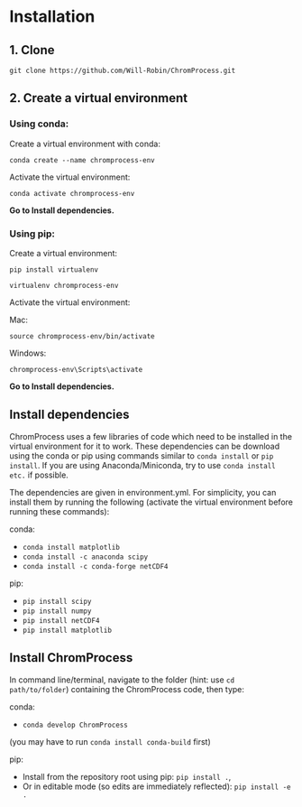 # Installation

## 1. Clone

`git clone https://github.com/Will-Robin/ChromProcess.git`

## 2. Create a virtual environment

### Using conda:

Create a virtual environment with conda:

`conda create --name chromprocess-env`

Activate the virtual environment:

`conda activate chromprocess-env`

**Go to Install dependencies.**

### Using pip:

Create a virtual environment:

`pip install virtualenv`

`virtualenv chromprocess-env`

Activate the virtual environment:

Mac:

`source chromprocess-env/bin/activate`

Windows:

`chromprocess-env\Scripts\activate`

**Go to Install dependencies.**

## Install dependencies

ChromProcess uses a few libraries of code which need to be installed in the
virtual environment for it to work. These dependencies can be download using the
conda or pip using commands similar to `conda install` or `pip install`. If you
are using Anaconda/Miniconda, try to use `conda install etc.` if possible.

The dependencies are given in environment.yml. For simplicity, you can install
them by running the following (activate the virtual environment before running
these commands):

conda:

- `conda install matplotlib`
- `conda install -c anaconda scipy `
- `conda install -c conda-forge netCDF4`

pip:

- `pip install scipy`
- `pip install numpy`
- `pip install netCDF4`
- `pip install matplotlib`

## Install ChromProcess

In command line/terminal, navigate to the folder (hint: use `cd path/to/folder`)
containing the ChromProcess code, then type:

conda:
  - `conda develop ChromProcess`

(you may have to run `conda install conda-build` first)

pip:
  - Install from the repository root using pip: `pip install .`,
  - Or in editable mode (so edits are immediately reflected): `pip install -e .`
